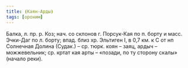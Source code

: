```yaml
---
title: ⦗Каян-Арды⦘
tags: [ороним]
---
```


Балка, л. пр. р. Коз; нач. со склонов г. Порсук-Кая по п. борту и масс. Эчки-Даг
по л. борту; впад. близ хр. Эльтиген I, в 0,7 км. к С от нп Солнечная Долина
(Судак.) – ср. тюрк. коян – заяц, ардыч – можжевельник; ср. кртат кая арты –
«позади, по ту сторону скалы» (начало реки).
